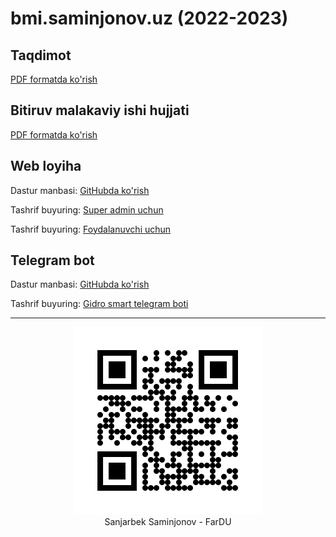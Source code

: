 # bmi.saminjonov.uz (2022-2023)

## Taqdimot
[PDF formatda ko'rish](./presentation.pdf)

## Bitiruv malakaviy ishi hujjati
[PDF formatda ko'rish](./bmi-doc.pdf)

## Web loyiha

Dastur manbasi: [GitHubda ko'rish](https://github.com/SanjarbekSaminjonov/managewater.web)

Tashrif buyuring: [Super admin uchun](http://www.gidrosmart.uz/uz/admin/)

Tashrif buyuring: [Foydalanuvchi uchun](http://www.gidrosmart.uz/uz/)


## Telegram bot

Dastur manbasi: [GitHubda ko'rish](https://github.com/SanjarbekSaminjonov/managewater.bot)

Tashrif buyuring: [Gidro smart telegram boti](https://t.me/managewaterbot)

<hr/>

<center>
    <img src="./qrcode.png" alt="Qr Code">
    <br/>
    Sanjarbek Saminjonov - FarDU
</center>
